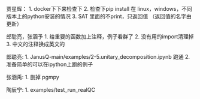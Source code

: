 贾星辉：
    1. docker下下来检查下
    2. 检查下pip install 在 linux，windows，不同版本上的python安装的情况
    3. SAT 里面的不print，只返回值 （返回值的名字由更新）
    
郎聪亮，张涵予
    1. 给重要的函数加上注释，例子看群了
    2. 没有用的import清理掉
    3. 中文的注释换成英文的

郎聪亮:
    1. JanusQ-main/examples/2-5.unitary_decomposition.ipynb 跑通
    2. 准备简单的可以在ipython上跑的例子

张涵禹:
    1. 删掉 pgmpy


陶辰宁:
    1. examples/test_run_realQC
